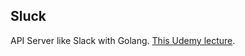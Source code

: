 ## Sluck

API Server like Slack with Golang.
[This Udemy lecture](https://www.udemy.com/course/go-crash-course/?couponCode=KEEPLEARNING).  
